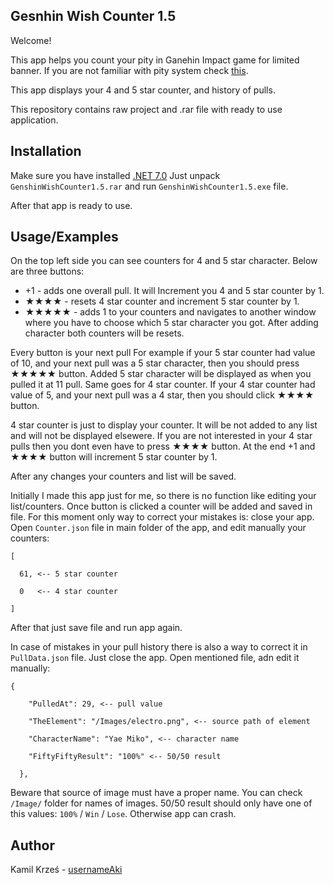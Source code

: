 
## Gesnhin Wish Counter 1.5

Welcome!

This app helps you count your pity in Ganehin Impact game for limited banner.
If you are not familiar with pity system check [this](https://game8.co/games/Genshin-Impact/archives/305937).

This app displays your 4 and 5 star counter, and history of pulls.

This repository contains raw project and .rar file with ready to use application.


## Installation
Make sure you have installed [.NET 7.0](https://dotnet.microsoft.com/en-us/download/dotnet/7.0)
Just unpack ``GenshinWishCounter1.5.rar`` and run ``GenshinWishCounter1.5.exe`` file.

After that app is ready to use.

## Usage/Examples
On the top left side you can see counters for 4 and 5 star character.
Below are three buttons:
- +1 - adds one overall pull. It will Increment you 4 and 5 star counter by 1.
- ★★★★ - resets 4 star counter and increment 5 star counter by 1.
- ★★★★★ - adds 1 to your counters and navigates to another window where you have to choose which 5 star character you got. After adding character both counters will be resets.

Every button is your next pull For example if your 5 star counter had value of 10, and your next pull was a 5 star character, then you should press ★★★★★ button. Added 5 star character will be displayed as when you pulled it at 11 pull. Same goes for 4 star counter. If your 4 star counter had value of 5, and your next pull was a 4 star, then you should click ★★★★ button.

4 star counter is just to display your counter. It will be not added to any list and will not be displayed elsewere. If you are not interested in your 4 star pulls then you dont even have to press ★★★★ button. At the end +1 and ★★★★ button will increment 5 star counter by 1.


After any changes your counters and list will be saved. 


Initially I made this app just for me, so there is no function like editing your list/counters. Once button is clicked a counter will be added and saved in file.
For this moment only way to correct your mistakes is: close your app. Open ``Counter.json`` file in main folder of the app, and edit manually your counters:
```
[

  61, <-- 5 star counter

  0   <-- 4 star counter

]
```
After that just save file and run app again.

In case of mistakes in your pull history there is also a way to correct it in ``PullData.json`` file. Just close the app. Open mentioned file, adn edit it manually:
```
{

    "PulledAt": 29, <-- pull value

    "TheElement": "/Images/electro.png", <-- source path of element

    "CharacterName": "Yae Miko", <-- character name

    "FiftyFiftyResult": "100%" <-- 50/50 result

  },

```
Beware that source of image must have a proper name. You can check ``/Image/`` folder for names of images.
50/50 result should only have one of this values: ``100%`` / ``Win`` / ``Lose``. Otherwise app can crash.

## Author

Kamil Krześ - [usernameAki](https://github.com/usernameAki)
